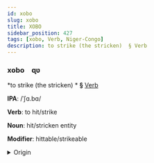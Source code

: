 ```yaml
---
id: xobo
slug: xobo
title: XOBO
sidebar_position: 427
tags: [xobo, Verb, Niger-Congo]
description: to strike (the stricken)  § Verb
---
```


### xobo&emsp;<span kind="abugida">ɋʋ</span>

*to strike (the stricken) * **§** [Verb](../../tags/Verb)

**IPA**: /ˈʃɑ.bɑ/

**Verb**: to hit/strike

**Noun**: hit/stricken entity

**Modifier**: hittable/strikeable

<details>
    <summary>Origin</summary>
    Sesotho shapa /ʃa.pa/<br/>
    <em>Niger-Congo Language Family</em>
</details>